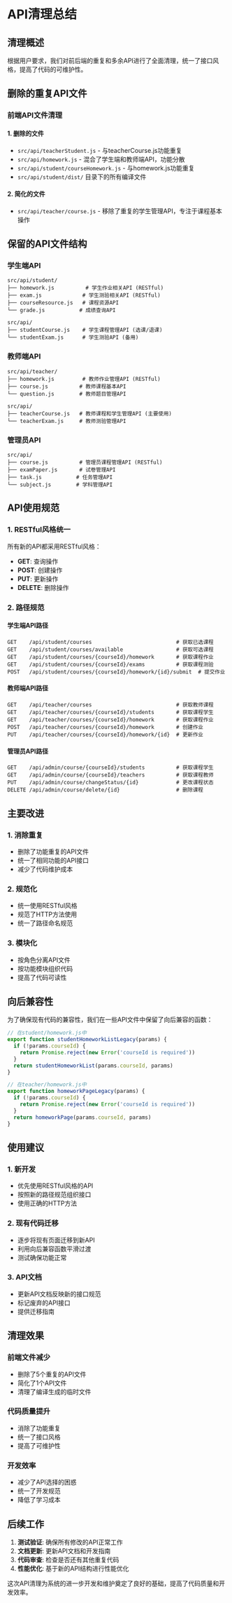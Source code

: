 # API清理总结

## 清理概述

根据用户要求，我们对前后端的重复和多余API进行了全面清理，统一了接口风格，提高了代码的可维护性。

## 删除的重复API文件

### 前端API文件清理

#### 1. 删除的文件
- `src/api/teacherStudent.js` - 与teacherCourse.js功能重复
- `src/api/homework.js` - 混合了学生端和教师端API，功能分散
- `src/api/student/courseHomework.js` - 与homework.js功能重复
- `src/api/student/dist/` 目录下的所有编译文件

#### 2. 简化的文件
- `src/api/teacher/course.js` - 移除了重复的学生管理API，专注于课程基本操作

## 保留的API文件结构

### 学生端API
```
src/api/student/
├── homework.js          # 学生作业相关API (RESTful)
├── exam.js             # 学生测验相关API (RESTful)
├── courseResource.js   # 课程资源API
└── grade.js           # 成绩查询API

src/api/
├── studentCourse.js    # 学生课程管理API (选课/退课)
└── studentExam.js      # 学生测验API (备用)
```

### 教师端API
```
src/api/teacher/
├── homework.js         # 教师作业管理API (RESTful)
├── course.js          # 教师课程基本API
└── question.js        # 教师题目管理API

src/api/
├── teacherCourse.js   # 教师课程和学生管理API (主要使用)
└── teacherExam.js     # 教师测验管理API
```

### 管理员API
```
src/api/
├── course.js          # 管理员课程管理API (RESTful)
├── examPaper.js       # 试卷管理API
├── task.js           # 任务管理API
└── subject.js        # 学科管理API
```

## API使用规范

### 1. RESTful风格统一
所有新的API都采用RESTful风格：
- **GET**: 查询操作
- **POST**: 创建操作
- **PUT**: 更新操作
- **DELETE**: 删除操作

### 2. 路径规范
#### 学生端API路径
```
GET    /api/student/courses                           # 获取已选课程
GET    /api/student/courses/available                 # 获取可选课程
GET    /api/student/courses/{courseId}/homework       # 获取课程作业
GET    /api/student/courses/{courseId}/exams          # 获取课程测验
POST   /api/student/courses/{courseId}/homework/{id}/submit  # 提交作业
```

#### 教师端API路径
```
GET    /api/teacher/courses                           # 获取教师课程
GET    /api/teacher/courses/{courseId}/students       # 获取课程学生
GET    /api/teacher/courses/{courseId}/homework       # 获取课程作业
POST   /api/teacher/courses/{courseId}/homework       # 创建作业
PUT    /api/teacher/courses/{courseId}/homework/{id}  # 更新作业
```

#### 管理员API路径
```
GET    /api/admin/course/{courseId}/students          # 获取课程学生
GET    /api/admin/course/{courseId}/teachers          # 获取课程教师
PUT    /api/admin/course/changeStatus/{id}            # 更改课程状态
DELETE /api/admin/course/delete/{id}                  # 删除课程
```

## 主要改进

### 1. 消除重复
- 删除了功能重复的API文件
- 统一了相同功能的API接口
- 减少了代码维护成本

### 2. 规范化
- 统一使用RESTful风格
- 规范了HTTP方法使用
- 统一了路径命名规范

### 3. 模块化
- 按角色分离API文件
- 按功能模块组织代码
- 提高了代码可读性

## 向后兼容性

为了确保现有代码的兼容性，我们在一些API文件中保留了向后兼容的函数：

```javascript
// 在student/homework.js中
export function studentHomeworkListLegacy(params) {
  if (!params.courseId) {
    return Promise.reject(new Error('courseId is required'))
  }
  return studentHomeworkList(params.courseId, params)
}

// 在teacher/homework.js中
export function homeworkPageLegacy(params) {
  if (!params.courseId) {
    return Promise.reject(new Error('courseId is required'))
  }
  return homeworkPage(params.courseId, params)
}
```

## 使用建议

### 1. 新开发
- 优先使用RESTful风格的API
- 按照新的路径规范组织接口
- 使用正确的HTTP方法

### 2. 现有代码迁移
- 逐步将现有页面迁移到新API
- 利用向后兼容函数平滑过渡
- 测试确保功能正常

### 3. API文档
- 更新API文档反映新的接口规范
- 标记废弃的API接口
- 提供迁移指南

## 清理效果

### 前端文件减少
- 删除了5个重复的API文件
- 简化了1个API文件
- 清理了编译生成的临时文件

### 代码质量提升
- 消除了功能重复
- 统一了接口风格
- 提高了可维护性

### 开发效率
- 减少了API选择的困惑
- 统一了开发规范
- 降低了学习成本

## 后续工作

1. **测试验证**: 确保所有修改的API正常工作
2. **文档更新**: 更新API文档和开发指南
3. **代码审查**: 检查是否还有其他重复代码
4. **性能优化**: 基于新的API结构进行性能优化

这次API清理为系统的进一步开发和维护奠定了良好的基础，提高了代码质量和开发效率。
